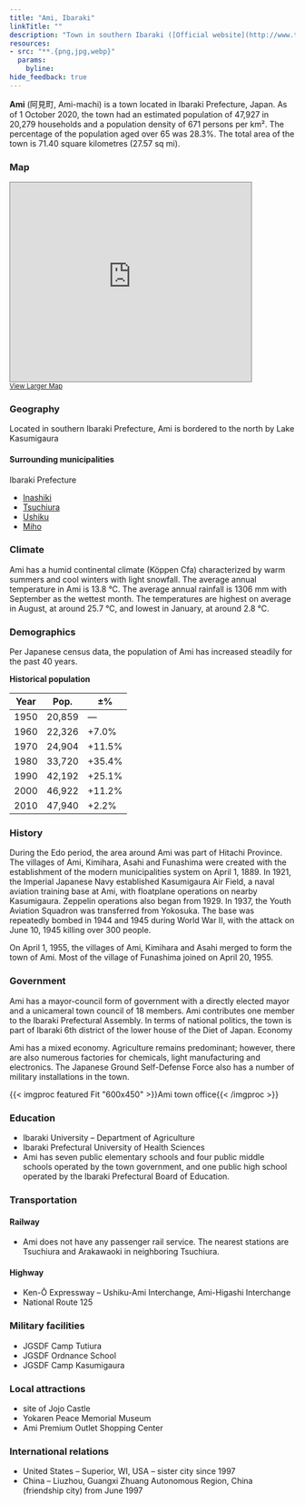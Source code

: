 ```yaml
---
title: "Ami, Ibaraki"
linkTitle: ""
description: "Town in southern Ibaraki ([Official website](http://www.town.ami.lg.jp/))"
resources:
- src: "**.{png,jpg,webp}"
  params:
    byline:
hide_feedback: true
---
```

**Ami** (阿見町, Ami-machi) is a town located in Ibaraki Prefecture, Japan. As of 1 October 2020, the town had an estimated population of 47,927 in 20,279 households and a population density of 671 persons per km². The percentage of the population aged over 65 was 28.3%. The total area of the town is 71.40 square kilometres (27.57 sq mi). 

### Map

<div class="osm">
<iframe width="425" height="350" frameborder="0" scrolling="no" marginheight="0" marginwidth="0" src="https://www.openstreetmap.org/export/embed.html?bbox=140.13868331909183%2C35.964113389093185%2C140.26416778564456%2C36.05964632692451&amp;layer=transportmap" style="border: 1px solid gray"></iframe><br/><small><a href="https://www.openstreetmap.org/#map=13/36.0119/140.2014&amp;layers=T">View Larger Map</a></small>
</div>

### Geography

Located in southern Ibaraki Prefecture, Ami is bordered to the north by Lake Kasumigaura

#### Surrounding municipalities

Ibaraki Prefecture

- [Inashiki](https://timog.org/wiki/inashiki-ibaraki/)
- [Tsuchiura](https://timog.org/wiki/tsuchiura-ibaraki/)
- [Ushiku](https://timog.org/wiki/ushiku-ibaraki/)
- [Miho](https://timog.org/wiki/miho-ibaraki/)

### Climate

Ami has a humid continental climate (Köppen Cfa) characterized by warm summers and cool winters with light snowfall. The average annual temperature in Ami is 13.8 °C. The average annual rainfall is 1306 mm with September as the wettest month. The temperatures are highest on average in August, at around 25.7 °C, and lowest in January, at around 2.8 °C.

### Demographics

Per Japanese census data, the population of Ami has increased steadily for the past 40 years.

**Historical population**

| Year | Pop. | ±% |
| --- | --- | ---|
| 1950 | 	20,859	| —    | 
| 1960 | 	22,326	| +7.0%| 
| 1970 | 	24,904	| +11.5%| 
| 1980 | 	33,720	| +35.4%| 
| 1990 | 	42,192	| +25.1%| 
| 2000 | 	46,922	| +11.2%| 
| 2010 | 	47,940	| +2.2%| 

### History

During the Edo period, the area around Ami was part of Hitachi Province. The villages of Ami, Kimihara, Asahi and Funashima were created with the establishment of the modern municipalities system on April 1, 1889. In 1921, the Imperial Japanese Navy established Kasumigaura Air Field, a naval aviation training base at Ami, with floatplane operations on nearby Kasumigaura. Zeppelin operations also began from 1929. In 1937, the Youth Aviation Squadron was transferred from Yokosuka. The base was repeatedly bombed in 1944 and 1945 during World War II, with the attack on June 10, 1945 killing over 300 people.

On April 1, 1955, the villages of Ami, Kimihara and Asahi merged to form the town of Ami. Most of the village of Funashima joined on April 20, 1955.

### Government

Ami has a mayor-council form of government with a directly elected mayor and a unicameral town council of 18 members. Ami contributes one member to the Ibaraki Prefectural Assembly. In terms of national politics, the town is part of Ibaraki 6th district of the lower house of the Diet of Japan.
Economy

Ami has a mixed economy. Agriculture remains predominant; however, there are also numerous factories for chemicals, light manufacturing and electronics. The Japanese Ground Self-Defense Force also has a number of military installations in the town.

{{< imgproc featured Fit "600x450" >}}Ami town office{{< /imgproc >}}

### Education

- Ibaraki University – Department of Agriculture
- Ibaraki Prefectural University of Health Sciences
- Ami has seven public elementary schools and four public middle schools operated by the town government, and one public high school operated by the Ibaraki Prefectural Board of Education.

### Transportation

#### Railway

- Ami does not have any passenger rail service. The nearest stations are Tsuchiura and Arakawaoki in neighboring Tsuchiura.

#### Highway

- Ken-Ō Expressway – Ushiku-Ami Interchange, Ami-Higashi Interchange
- National Route 125

### Military facilities

- JGSDF Camp Tutiura
- JGSDF Ordnance School
- JGSDF Camp Kasumigaura

### Local attractions

- site of Jojo Castle
- Yokaren Peace Memorial Museum
- Ami Premium Outlet Shopping Center

### International relations

- United States – Superior, WI, USA – sister city since 1997
- China – Liuzhou, Guangxi Zhuang Autonomous Region, China (friendship city) from June 1997